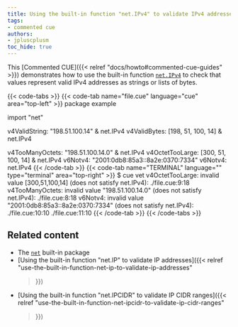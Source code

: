 ```yaml
---
title: Using the built-in function "net.IPv4" to validate IPv4 addresses
tags:
- commented cue
authors:
- jpluscplusm
toc_hide: true
---
```


This [Commented CUE]({{< relref "docs/howto#commented-cue-guides" >}})
demonstrates how to use the built-in function
[`net.IPv4`](https://pkg.go.dev/cuelang.org/go/pkg/net#IPv4)
to check that values represent valid IPv4 addresses as strings or lists of
bytes.

{{< code-tabs >}}
{{< code-tab name="file.cue" language="cue"  area="top-left" >}}
package example

import "net"

v4ValidString: "198.51.100.14" & net.IPv4
v4ValidBytes: [198, 51, 100, 14] & net.IPv4

v4TooManyOctets: "198.51.100.14.0" & net.IPv4
v4OctetTooLarge: [300, 51, 100, 14] & net.IPv4
v6Notv4: "2001:0db8:85a3::8a2e:0370:7334"
v6Notv4: net.IPv4
{{< /code-tab >}}
{{< code-tab name="TERMINAL" language="" type="terminal" area="top-right" >}}
$ cue vet
v4OctetTooLarge: invalid value [300,51,100,14] (does not satisfy net.IPv4):
    ./file.cue:9:18
v4TooManyOctets: invalid value "198.51.100.14.0" (does not satisfy net.IPv4):
    ./file.cue:8:18
v6Notv4: invalid value "2001:0db8:85a3::8a2e:0370:7334" (does not satisfy net.IPv4):
    ./file.cue:10:10
    ./file.cue:11:10
{{< /code-tab >}}
{{< /code-tabs >}}

## Related content

- The [`net`](https://pkg.go.dev/cuelang.org/go/pkg/net) built-in package
- [Using the built-in function "net.IP" to validate IP addresses]({{< relref
    "use-the-built-in-function-net-ip-to-validate-ip-addresses"
  >}})
- [Using the built-in function "net.IPCIDR" to validate IP CIDR ranges]({{< relref
    "use-the-built-in-function-net-ipcidr-to-validate-ip-cidr-ranges"
  >}})
